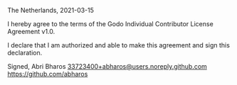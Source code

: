 The Netherlands, 2021-03-15

I hereby agree to the terms of the Godo Individual Contributor License
Agreement v1.0.

I declare that I am authorized and able to make this agreement and sign this
declaration.

Signed,
Abri Bharos 33723400+abharos@users.noreply.github.com https://github.com/abharos
